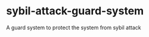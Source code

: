 sybil-attack-guard-system
=========================

A guard system to protect the system from sybil attack
